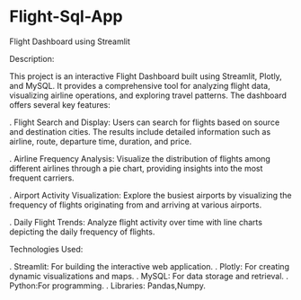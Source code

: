 # Flight-Sql-App
Flight Dashboard using Streamlit

Description:

This project is an interactive Flight Dashboard built using Streamlit, Plotly, and MySQL. It provides a comprehensive tool for analyzing flight data, visualizing airline operations, and exploring travel patterns. The dashboard offers several key features:

. Flight Search and Display: Users can search for flights based on source and destination cities. The results include detailed information such as airline, route, departure time, duration, and price.

. Airline Frequency Analysis: Visualize the distribution of flights among different airlines through a pie chart, providing insights into the most frequent carriers.

. Airport Activity Visualization: Explore the busiest airports by visualizing the frequency of flights originating from and arriving at various airports.

. Daily Flight Trends: Analyze flight activity over time with line charts depicting the daily frequency of flights.


Technologies Used:

. Streamlit: For building the interactive web application.
. Plotly: For creating dynamic visualizations and maps.
. MySQL: For data storage and retrieval.
. Python:For programming.
. Libraries: Pandas,Numpy.

